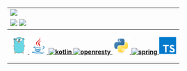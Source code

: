 
<table cellspacing="0" cellpadding="0" style="border: none;border-collapse: collapse;">

  <tr>
    <td>
    <img src="https://github-profile-trophy.vercel.app/?username=tsonglew&column=8&theme=dracula"/>
    </td>
  </tr>
  <tr>
    <td>
    <img src="https://github-readme-stats.vercel.app/api?username=tsonglew&show_icons=true&hide_title=true&theme=dracula">
    <img src="https://github-readme-stats.vercel.app/api/top-langs/?username=tsonglew&layout=compact&theme=dracula">
    </td>
  </tr>
    <tr>
    <th>
    <p align="left">  <a href="https://golang.org" target="_blank" rel="noreferrer"> <img src="https://raw.githubusercontent.com/devicons/devicon/master/icons/go/go-original.svg" alt="go" width="40" height="40"/> </a> <a href="https://www.java.com" target="_blank" rel="noreferrer"> <img src="https://raw.githubusercontent.com/devicons/devicon/master/icons/java/java-original.svg" alt="java" width="40" height="40"/> </a> <a href="https://kotlinlang.org" target="_blank" rel="noreferrer"> <img src="https://www.vectorlogo.zone/logos/kotlinlang/kotlinlang-icon.svg" alt="kotlin" width="40" height="40"/> </a> <a href="https://openresty.org/" target="_blank" rel="noreferrer"> <img src="https://openresty.org/images/logo.png" alt="openresty" width="40" height="40"/> </a> <a href="https://www.python.org" target="_blank" rel="noreferrer"> <img src="https://raw.githubusercontent.com/devicons/devicon/master/icons/python/python-original.svg" alt="python" width="40" height="40"/> </a> <a href="https://spring.io/" target="_blank" rel="noreferrer"> <img src="https://www.vectorlogo.zone/logos/springio/springio-icon.svg" alt="spring" width="40" height="40"/> </a> <a href="https://www.typescriptlang.org/" target="_blank" rel="noreferrer"> <img src="https://raw.githubusercontent.com/devicons/devicon/master/icons/typescript/typescript-original.svg" alt="typescript" width="40" height="40"/> </a> </p>
    </th>
  </tr>
</table>
